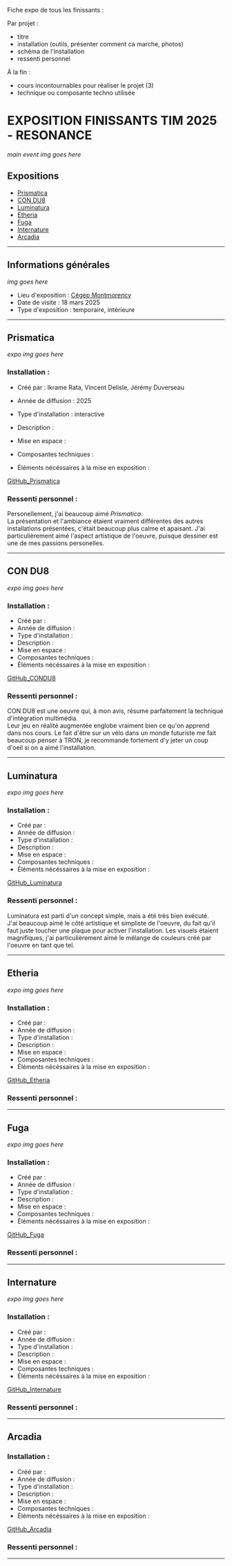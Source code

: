 Fiche expo de tous les finissants :

Par projet :
- titre
- installation (outils, présenter comment ca marche, photos)
- schéma de l'installation
- ressenti personnel

À la fin : 
- cours incontournables pour réaliser le projet (3)
- technique ou composante techno utilisée 


# EXPOSITION FINISSANTS TIM 2025 - RESONANCE

*main event img goes here*

## Expositions 

- [Prismatica](#prismatica)
- [CON DU8](#condu8)
- [Luminatura](#luminatura)
- [Etheria](#etheria)
- [Fuga](#fuga)
- [Internature](#internature)
- [Arcadia](#arcadia)
---
## Informations générales 

*img goes here*

- Lieu d'exposition : [Cégep Montmorency](https://www.google.com/maps/place/Montmorency+College/@45.5598887,-73.7218992,16z/data=!3m2!4b1!5s0x4cc922377e2434df:0x98f825893e4ee3b0!4m6!3m5!1s0x4cc9223815890e79:0xe7408a77564697c4!8m2!3d45.5598887!4d-73.7193243!16zL20vMDdrdHJ4?entry=ttu&g_ep=EgoyMDI1MDMyMy4wIKXMDSoASAFQAw%3D%3D)
- Date de visite : 18 mars 2025
- Type d'exposition : temporaire, intérieure
---

<div id="prismatica">
  <h2>Prismatica</h2>
</div>

*expo img goes here*

### Installation :
- Créé par : Ikrame Rata, Vincent Delisle, Jérémy Duverseau
- Année de diffusion : 2025
- Type d'installation : interactive

- Description :

  
- Mise en espace :

- Composantes techniques :

- Éléments nécéssaires à la mise en exposition :

[GitHub_Prismatica](https://pootpookies.github.io/Prismatica/#/)

### Ressenti personnel :
Personellement, j'ai beaucoup aimé *Prismatica*. <br>
La présentation et l'ambiance étaient vraiment différentes des autres installations présentées, c'était beaucoup plus calme et apaisant. J'ai particulièrement aimé l'aspect artistique de l'oeuvre, puisque dessiner est une de mes passions personelles.

---

<div id="condu8">
  <h2>CON DU8</h2>
</div>

*expo img goes here*

### Installation :
- Créé par :
- Année de diffusion :
- Type d'installation :
- Description :
- Mise en espace :
- Composantes techniques :
- Éléments nécéssaires à la mise en exposition :

[GitHub_CONDU8](https://gearshift-games.github.io/Web-C0N-DU8/#/)

### Ressenti personnel :
CON DU8 est une oeuvre qui, à mon avis, résume parfaitement la technique d'intégration multimédia. <br>
Leur jeu en réalité augmentée englobe vraiment bien ce qu'on apprend dans nos cours. Le fait d'être sur un vélo dans un monde futuriste me fait beaucoup penser à TRON, je recommande fortement d'y jeter un coup d'oeil si on a aimé l'installation.

---

<div id="luminatura">
  <h2>Luminatura</h2>
</div>

*expo img goes here*

### Installation :
- Créé par :
- Année de diffusion :
- Type d'installation :
- Description :
- Mise en espace :
- Composantes techniques :
- Éléments nécéssaires à la mise en exposition :

[GitHub_Luminatura](https://miaou-mafia.github.io/projet-luminatura/#/)

### Ressenti personnel :
Luminatura est parti d'un concept simple, mais a été très bien exécuté. <br>
J'ai beaucoup aimé le côté artistique et simpliste de l'oeuvre, du fait qu'il faut juste toucher une plaque pour activer l'installation. Les visuels étaient magnifiques, j'ai particulièrement aimé le mélange de couleurs créé par l'oeuvre en tant que tel.

---

<div id="etheria">
  <h2>Etheria</h2>
</div>

*expo img goes here*

### Installation :
- Créé par :
- Année de diffusion :
- Type d'installation :
- Description :
- Mise en espace :
- Composantes techniques :
- Éléments nécéssaires à la mise en exposition :

[GitHub_Etheria](https://ethereal-creators.github.io/Etheria/#/)

### Ressenti personnel :



---

<div id="fuga">
  <h2>Fuga</h2>
</div>

*expo img goes here*

### Installation :
- Créé par :
- Année de diffusion :
- Type d'installation :
- Description :
- Mise en espace :
- Composantes techniques :
- Éléments nécéssaires à la mise en exposition :

[GitHub_Fuga](https://escapism-fuga.github.io/Fuga/#/)

### Ressenti personnel :



---

<div id="internature">
  <h2>Internature</h2>
</div>

*expo img goes here*

### Installation :
- Créé par :
- Année de diffusion :
- Type d'installation :
- Description :
- Mise en espace :
- Composantes techniques :
- Éléments nécéssaires à la mise en exposition :

[GitHub_Internature](https://tprangers.github.io/internature/#/)

### Ressenti personnel :



---

<div id="arcadia">
  <h2>Arcadia</h2>
</div>

### Installation :
- Créé par :
- Année de diffusion :
- Type d'installation :
- Description :
- Mise en espace :
- Composantes techniques :
- Éléments nécéssaires à la mise en exposition :

[GitHub_Arcadia](https://cousi-cousa.github.io/Arcadia/#/)

### Ressenti personnel :



---
